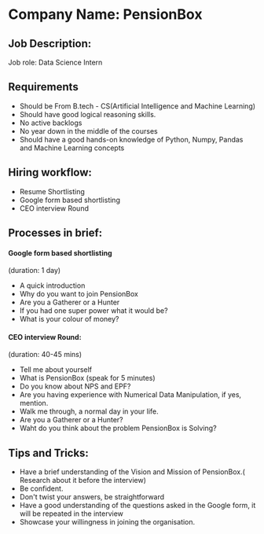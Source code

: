 # **Company Name: PensionBox**

## **Job Description:**

Job role: Data Science Intern

## **Requirements**

<ul>
    <li>Should be From B.tech - CS(Artificial Intelligence and Machine Learning)</li>
    <li>Should have good logical reasoning skills.</li>
    <li>No active backlogs</li>
    <li>No year down in the middle of the courses</li>
    <li>Should have a good hands-on knowledge of Python, Numpy, Pandas and Machine Learning concepts</li>
</ul>

## **Hiring workflow:**

<ul>
<li>Resume Shortlisting</li>
<li>Google form based shortlisting </li>
<li>CEO interview Round</li>
</ul>

## **Processes in brief:**
<h4>Google form based shortlisting </h4>
(duration: 1 day)
<ul>
    <li>A quick introduction</li>
    <li>Why do you want to join PensionBox</li>
    <li>Are you a Gatherer or a Hunter</li>
    <li>If you had one super power what it would be?</li>
    <li>What is your colour of money?</li>
</ul>

<h4>CEO interview Round:</h4>

(duration: 40-45 mins)
<ul>
    <li>Tell me about yourself</li>
    <li>What is PensionBox (speak for 5 minutes)</li>
    <li>Do you know about NPS and EPF?</li>
    <li>Are you having experience with Numerical Data Manipulation, if yes, mention.</li>
    <li>Walk me through, a normal day in your life. </li>
    <li>Are you a Gatherer or a Hunter?</li>
    <li>Waht do you think about the problem PensionBox is Solving?</li>
</ul>

## **Tips and Tricks:**

<ul>
    <li>Have a brief understanding of the Vision and Mission of PensionBox.( Research about it before the interview) </li>
    <li>Be confident.</li>
    <li>Don't twist your answers, be straightforward </li>
    <li>Have a good understanding of the questions asked in the Google form, it will be repeated in the interview</li>
    <li>Showcase your willingness in joining the organisation. </li>
</ul>
